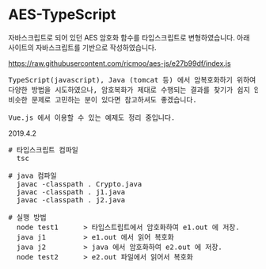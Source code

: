 # AES-TypeScript

자바스크립트로 되어 있던 AES 암호화 함수를 타입스크립트로 변형하였습니다.
아래 사이트의 자바스크립트를 기반으로 작성하였습니다.

https://raw.githubusercontent.com/ricmoo/aes-js/e27b99df/index.js

<pre>
TypeScript(javascript), Java (tomcat 등) 에서 암복호화하기 위하여 개발했습니다.
다양한 방법을 시도하였으나, 암호복화가 제대로 수행되는 결과를 찾기가 쉽지 않았습니다.
비슷한 문제로 고민하는 분이 있다면 참고하셔도 좋겠습니다.

Vue.js 에서 이용할 수 있는 예제도 정리 중입니다.
</pre>

2019.4.2
<pre>
# 타입스크립트 컴파일
  tsc

# java 컴파일
  javac -classpath . Crypto.java
  javac -classpath . j1.java
  javac -classpath . j2.java

# 실행 방법
  node test1      > 타입스트립트에서 암호화하여 e1.out 에 저장.
  java j1         > e1.out 에서 읽어 복호화
  java j2         > java 에서 암호화하여 e2.out 에 저장.
  node test2      > e2.out 파일에서 읽어서 복호화

</pre>
